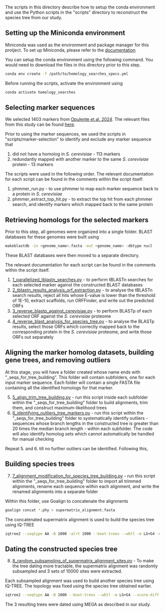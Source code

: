 The scripts in this directory describe how to setup the conda environment and use the Python scripts in the "scripts" directory to reconstruct the species tree from our study.

## Setting up the Miniconda environment
Miniconda was used as the environment and package manager for this protject. To set up Miniconda, please refer to the [documentation](https://docs.anaconda.com/miniconda/index.html)

You can setup the conda environment using the following command. You would need to download the files in this directory prior to this step.
```bash
conda env create -f /path/to/homology_searches_specs.yml
```

Before running the scripts, activate the environment using
```bash
conda activate homology_searches
```

## Selecting marker sequences 
We selected 1403 markers from [Opulente et al. 2024](https://doi.org/10.1126/science.adj4503). The relevant files from this study can be found [here](https://plus.figshare.com/articles/dataset/Dataset_supporting_Figure_2_Phylogenomics/22806416?backTo=/collections/Genomic_and_ecological_factors_shaping_specialism_and_generalism_across_an_entire_subphylum/6714042). 

Prior to using the marker sequences, we used the scripts in "scripts/marker-selection" to identify and exclude any marker sequence that
1. did not have a homolog in _S. cerevisiae_ - 113 markers
2. redundantly mapped with another marker to the same _S. cerevisiae_ protein - 13 markers

The scripts were used in the following order. The relevant documentation for each script can be found in the comments within the script itself:
1. phmmer_run.py - to use phmmer to map each marker sequence back to a protein in _S. cerevisiae_
2. phmmer_extract_top_hit.py - to extract the top hit from each phmmer search, and identify markers which mapped back to the same protein

## Retrieving homologs for the selected markers
Prior to this step, all genomes were organized into a single folder. BLAST databases for these genomes were built using 
```bash
makeblastdb -in <genome_name>.fasta -out <genome_name> -dbtype nucl
```
These BLAST databases were then moved to a separate directory.

The relevant documentation for each script can be found in the comments within the script itself.
1. [1_parallelized_tblastn_searches.py](https://github.com/JHelsen/point-centromere-detection/blob/main/species-tree-reconstruction/scripts/1_parallelized_tblastn_searches.py) - to perform tBLASTn searches for each selected marker against the constructed BLAST databases
2. [2_tblastn_results_analysis_orf_extraction.py](https://github.com/JHelsen/point-centromere-detection/blob/main/species-tree-reconstruction/scripts/2_tblastn_results_analysis_orf_extraction.py) - to analyse the tBLASTn search results, reject all hits whose E-value is lower than the threshold of 1E-10, extract scaffolds, run ORFFinder, and write out the predicted ORFs
3. [3_reverse_blastp_against_cerevisiae.py](https://github.com/JHelsen/point-centromere-detection/blob/main/species-tree-reconstruction/scripts/3_reverse_blastp_against_cerevisiae.py) - to perform BLASTp of each selected ORF against the _S. cerevisiae_ proteome
4. [4_reverse_blast_analysis_for_species_tree.py](https://github.com/JHelsen/point-centromere-detection/blob/main/species-tree-reconstruction/scripts/4_reverse_blast_analysis_for_species_tree.py) - to analyse the BLASTp results, select those ORFs which correctly mapped back to the corresponding protein in the _S. cerevisiae_ proteome, and write those ORFs out separately

## Aligning the marker homolog datasets, building gene trees, and removing outliers
At this stage, you will have a folder created whose name ends with "_seqs_for_tree_building". This folder will contain subfolders, one for each input marker sequence. Each folder will contain a single FASTA file containing all the identified homologs for that marker.

5. [5_align_trim_tree_building.py](https://github.com/JHelsen/point-centromere-detection/blob/main/species-tree-reconstruction/scripts/5_align_trim_tree_building.py) - run this script inside each subfolder within the "_seqs_for_tree_building" folder to build alignments, trim them, and construct maximum-likelihood trees
6. [6_identifying_outliers_tree_markers.py](https://github.com/JHelsen/point-centromere-detection/blob/main/species-tree-reconstruction/scripts/6_identifying_outliers_tree_markers.py) - run this script within the "_seqs_for_tree_building" folder to systematically identify outliers - sequences whose branch lengths in the constructed tree is greater than 20 times the median branch length - within each subfolder. The code will also identify homolog sets which cannot automatically be handled for manual checking

Repeat 5. and 6. till no further outliers can be identified. Following this,
## Building species trees
7. [7_alignment_modification_for_species_tree_building.py](https://github.com/JHelsen/point-centromere-detection/blob/main/species-tree-reconstruction/scripts/7_alignment_modification_for_species_tree_building.py) - run this script within the "_seqs_for_tree_building" folder to import all trimmed alignments, rename each sequence within each alignment, and write the renamed alignments into a separate folder

Within this folder, use Goalign to concatenate the alignments
```bash
goalign concat *.phy > supermatrix_alignment.fasta
```

The concatenated supermatrix alignment is used to build the species tree using IQ-TREE
```bash
iqtree2 --seqtype AA -B 1000 -alrt 1000 --boot-trees --wbtl -m LG+G4 -mwopt --threads-max 24 -T AUTO -s <supermatrix_alignment.fasta>
```
## Dating the constructed species tree
8. [8_random_subsampling_of_supermatrix_alignment_sites.py](https://github.com/JHelsen/point-centromere-detection/blob/main/species-tree-reconstruction/scripts/8_random_subsampling_of_supermatrix_alignment_sites.py) - To make the tree dating more tractable, the supermatrix alignment was randomly subsampled and 3 sets of 10000 sites were extracted.

Each subsampled alignment was used to build another species tree using IQ-TREE. The topology was fixed using the species tree obtained earlier.
```bash
iqtree2 --seqtype AA -B 1000 --boot-trees --wbtl -m LG+G4 --score-diff ALL --threads-max 32 -T AUTO -mwopt -s <subsample_1_sequence.fasta> -g <fixed_topology.tree> -pre <fixed_topology.tree>
```
The 3 resulting trees were dated using MEGA as described in our study.

